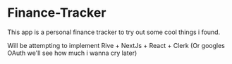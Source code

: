 # Finance-Tracker
This app is a personal finance tracker to try out some cool things i found.

Will be attempting to implement Rive + NextJs + React + Clerk (Or googles OAuth we'll see how much i wanna cry later)
